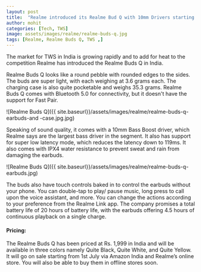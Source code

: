 ```yaml
---
layout: post
title:  "Realme introduced its Realme Bud Q with 10mm Drivers starting at Rs 1999."
author: mohit
categories: [Tech, TWS]
image: assets/images/realme/realme-buds-q.jpg
tags: [Realme, Realme Buds Q, TWS ,]
---
```

The market for TWS in India is growing rapidly and to add for heat to the competition Realme has introduced the Realme Buds Q in India.

Realme Buds Q looks like a round pebble with rounded edges to the sides. The buds are super light, with each weighing at 3.6 grams each. The charging case is also quite pocketable and weighs 35.3 grams. Realme Buds Q comes with Bluetooth 5.0  for connectivity, but it doesn't have the support for Fast Pair.

![Realme Buds Q]({{ site.baseurl}}/assets/images/realme/realme-buds-q-earbuds-and -case.jpg.jpg)

Speaking of sound quality, it comes with a 10mm Bass Boost driver, which Realme says are the largest bass driver in the segment. It also has support for super low latency mode, which reduces the latency down to 119ms. It also comes with IPX4 water resistance to prevent sweat and rain from damaging the earbuds.

![Realme Buds Q]({{ site.baseurl}}/assets/images/realme/realme-buds-q-earbuds.jpg)

The buds also have touch controls baked in to control the earbuds without your phone. You can double-tap to play/ pause music, long press to call upon the voice assistant, and more. You can change the actions according to your preference from the Realme Link app. The company promises a total battery life of 20 hours of battery life, with the earbuds offering 4.5 hours of continuous playback on a single charge.



#### Pricing:
The Realme Buds Q has been priced at Rs. 1,999 in India and will be available in three colors namely Quite Black, Quite White, and Quite Yellow. It will go on sale starting from 1st July via Amazon India and Realme’s online store. You will also be able to buy them in offline stores soon. 
